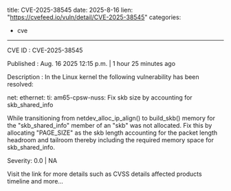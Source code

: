  
title: CVE-2025-38545
date: 2025-8-16
lien: "https://cvefeed.io/vuln/detail/CVE-2025-38545"
categories:
  - cve
---

CVE ID : CVE-2025-38545

Published :  Aug. 16
2025
12:15 p.m. | 1 hour
25 minutes ago

Description : In the Linux kernel
the following vulnerability has been resolved:

net: ethernet: ti: am65-cpsw-nuss: Fix skb size by accounting for skb_shared_info

While transitioning from netdev_alloc_ip_align() to build_skb()
memory
for the "skb_shared_info" member of an "skb" was not allocated. Fix this
by allocating "PAGE_SIZE" as the skb length
accounting for the packet
length
headroom and tailroom
thereby including the required memory space
for skb_shared_info.

Severity: 0.0 | NA

Visit the link for more details
such as CVSS details
affected products
timeline
and more...
